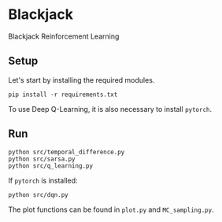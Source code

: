 # Blackjack

Blackjack Reinforcement Learning

## Setup

Let's start by installing the required modules. 

```
pip install -r requirements.txt
```

To use Deep Q-Learning, it is also necessary to install `pytorch`.

## Run

```
python src/temporal_difference.py
python src/sarsa.py
python src/q_learning.py
```

If `pytorch` is installed:

```
python src/dqn.py
```

The plot functions can be found in `plot.py` and `MC_sampling.py`.
